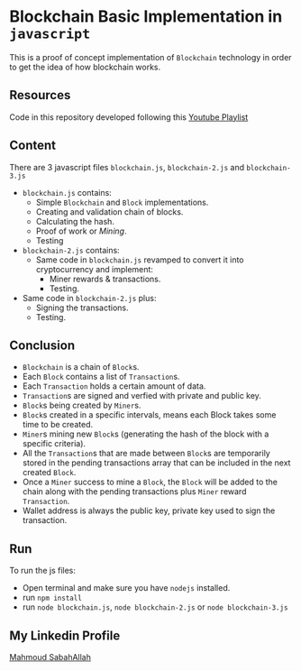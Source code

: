 # Blockchain Basic Implementation in `javascript`

This is a proof of concept implementation of `Blockchain` technology in order to get the idea of how blockchain works.  

## Resources

Code in this repository developed following this [Youtube Playlist](https://www.youtube.com/playlist?list=PLzvRQMJ9HDiTqZmbtFisdXFxul5k0F-Q4)

## Content

There are 3 javascript files `blockchain.js`, `blockchain-2.js` and `blockchain-3.js`

* `blockchain.js` contains:
  * Simple `Blockchain` and `Block` implementations.
  * Creating and validation chain of blocks.
  * Calculating the hash.
  * Proof of work or _Mining_.
  * Testing
* `blockchain-2.js` contains:
  * Same code in `blockchain.js` revamped to convert it into cryptocurrency and implement:
    * Miner rewards & transactions.
    * Testing.
* Same code in `blockchain-2.js` plus:
  * Signing the transactions.
  * Testing.

## Conclusion

* `Blockchain` is a chain of `Block`s.
* Each `Block` contains a list of `Transaction`s.
* Each `Transaction` holds a certain amount of data.
* `Transaction`s are signed and verfied with private and public key.
* `Block`s being created by `Miner`s.
* `Block`s created in a specific intervals, means each Block takes some time to be created.
* `Miner`s mining new `Block`s (generating the hash of the block with a specific criteria).
* All the `Transaction`s that are made between `Block`s are temporarily stored in the pending transactions array that can be included in the next created `Block`.
* Once a `Miner` success to mine a `Block`, the `Block` will be added to the chain along with the pending transactions plus `Miner` reward `Transaction`.
* Wallet address is always the public key, private key used to sign the transaction.

## Run

To run the js files:

* Open terminal and make sure you have `nodejs` installed.
* run `npm install`
* run `node blockchain.js`, `node blockchain-2.js` or `node blockchain-3.js`

## My Linkedin Profile

[Mahmoud SabahAllah](https://www.linkedin.com/in/sabahallah/)
